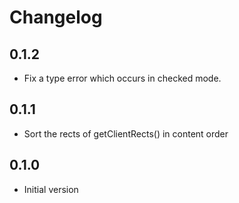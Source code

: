 # Changelog

## 0.1.2

- Fix a type error which occurs in checked mode.

## 0.1.1

- Sort the rects of getClientRects() in content order

## 0.1.0

- Initial version
